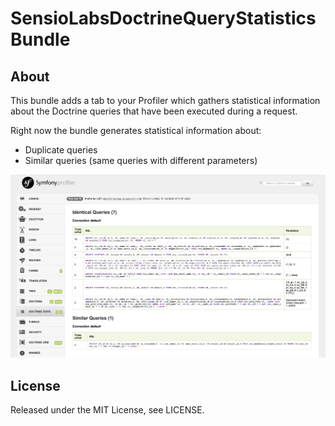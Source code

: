 # SensioLabsDoctrineQueryStatisticsBundle

## About

This bundle adds a tab to your Profiler which gathers statistical information about the Doctrine queries that have
been executed during a request.

Right now the bundle generates statistical information about:

- Duplicate queries
- Similar queries (same queries with different parameters)

![alt text](./Resources/doc/profiler_tab.png "Profiler tag screenshot")

## License

Released under the MIT License, see LICENSE.